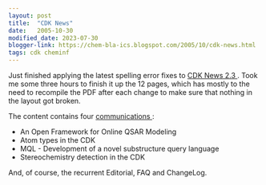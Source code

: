 ```yaml
---
layout: post
title:  "CDK News"
date:   2005-10-30
modified_date: 2023-07-30
blogger-link: https://chem-bla-ics.blogspot.com/2005/10/cdk-news.html
tags: cdk cheminf
---
```


Just finished applying the latest spelling error fixes to [CDK News 2.3 <i class="fa-solid fa-recycle fa-xs"></i>](https://sourceforge.net/projects/cdk/files/CDK%20News/2_3/).
Took me some three hours to finish it up the 12 pages, which has mostly to the need to recompile the PDF after each change to make sure that nothing in
the layout got broken.

The content contains four [communications <i class="fa-solid fa-box-archive fa-xs"></i>](https://web.archive.org/web/20070807110111/http://almost.cubic.uni-koeln.de/cdk/cdk_top/cdk_news/submitting):

* An Open Framework for Online QSAR Modeling
* Atom types in the CDK
* MQL - Development of a novel substructure query language
* Stereochemistry detection in the CDK

And, of course, the recurrent Editorial, FAQ and ChangeLog.
